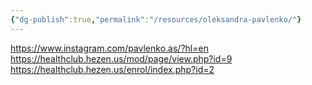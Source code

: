 ```yaml
---
{"dg-publish":true,"permalink":"/resources/oleksandra-pavlenko/"}
---
```


https://www.instagram.com/pavlenko.as/?hl=en
https://healthclub.hezen.us/mod/page/view.php?id=9
https://healthclub.hezen.us/enrol/index.php?id=2